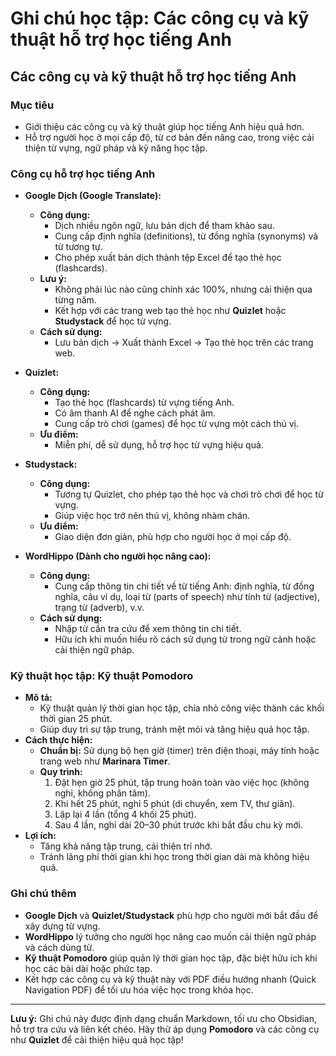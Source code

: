 # Ghi chú học tập: Các công cụ và kỹ thuật hỗ trợ học tiếng Anh

## Các công cụ và kỹ thuật hỗ trợ học tiếng Anh

### Mục tiêu
- Giới thiệu các công cụ và kỹ thuật giúp học tiếng Anh hiệu quả hơn.
- Hỗ trợ người học ở mọi cấp độ, từ cơ bản đến nâng cao, trong việc cải thiện từ vựng, ngữ pháp và kỹ năng học tập.

### Công cụ hỗ trợ học tiếng Anh
- **Google Dịch (Google Translate):**
  - **Công dụng:**
    - Dịch nhiều ngôn ngữ, lưu bản dịch để tham khảo sau.
    - Cung cấp định nghĩa (definitions), từ đồng nghĩa (synonyms) và từ tương tự.
    - Cho phép xuất bản dịch thành tệp Excel để tạo thẻ học (flashcards).
  - **Lưu ý:**
    - Không phải lúc nào cũng chính xác 100%, nhưng cải thiện qua từng năm.
    - Kết hợp với các trang web tạo thẻ học như **Quizlet** hoặc **Studystack** để học từ vựng.
  - **Cách sử dụng:**
    - Lưu bản dịch → Xuất thành Excel → Tạo thẻ học trên các trang web.

- **Quizlet:**
  - **Công dụng:**
    - Tạo thẻ học (flashcards) từ vựng tiếng Anh.
    - Có âm thanh AI để nghe cách phát âm.
    - Cung cấp trò chơi (games) để học từ vựng một cách thú vị.
  - **Ưu điểm:**
    - Miễn phí, dễ sử dụng, hỗ trợ học từ vựng hiệu quả.

- **Studystack:**
  - **Công dụng:**
    - Tương tự Quizlet, cho phép tạo thẻ học và chơi trò chơi để học từ vựng.
    - Giúp việc học trở nên thú vị, không nhàm chán.
  - **Ưu điểm:**
    - Giao diện đơn giản, phù hợp cho người học ở mọi cấp độ.

- **WordHippo (Dành cho người học nâng cao):**
  - **Công dụng:**
    - Cung cấp thông tin chi tiết về từ tiếng Anh: định nghĩa, từ đồng nghĩa, câu ví dụ, loại từ (parts of speech) như tính từ (adjective), trạng từ (adverb), v.v.
  - **Cách sử dụng:**
    - Nhập từ cần tra cứu để xem thông tin chi tiết.
    - Hữu ích khi muốn hiểu rõ cách sử dụng từ trong ngữ cảnh hoặc cải thiện ngữ pháp.

### Kỹ thuật học tập: Kỹ thuật Pomodoro
- **Mô tả:**
  - Kỹ thuật quản lý thời gian học tập, chia nhỏ công việc thành các khối thời gian 25 phút.
  - Giúp duy trì sự tập trung, tránh mệt mỏi và tăng hiệu quả học tập.
- **Cách thực hiện:**
  - **Chuẩn bị:** Sử dụng bộ hẹn giờ (timer) trên điện thoại, máy tính hoặc trang web như **Marinara Timer**.
  - **Quy trình:**
    1. Đặt hẹn giờ 25 phút, tập trung hoàn toàn vào việc học (không nghỉ, không phân tâm).
    2. Khi hết 25 phút, nghỉ 5 phút (di chuyển, xem TV, thư giãn).
    3. Lặp lại 4 lần (tổng 4 khối 25 phút).
    4. Sau 4 lần, nghỉ dài 20–30 phút trước khi bắt đầu chu kỳ mới.
- **Lợi ích:**
  - Tăng khả năng tập trung, cải thiện trí nhớ.
  - Tránh lãng phí thời gian khi học trong thời gian dài mà không hiệu quả.

### Ghi chú thêm
- **Google Dịch** và **Quizlet/Studystack** phù hợp cho người mới bắt đầu để xây dựng từ vựng.
- **WordHippo** lý tưởng cho người học nâng cao muốn cải thiện ngữ pháp và cách dùng từ.
- **Kỹ thuật Pomodoro** giúp quản lý thời gian học tập, đặc biệt hữu ích khi học các bài dài hoặc phức tạp.
- Kết hợp các công cụ và kỹ thuật này với PDF điều hướng nhanh (Quick Navigation PDF) để tối ưu hóa việc học trong khóa học.

---

**Lưu ý:** Ghi chú này được định dạng chuẩn Markdown, tối ưu cho Obsidian, hỗ trợ tra cứu và liên kết chéo. Hãy thử áp dụng **Pomodoro** và các công cụ như **Quizlet** để cải thiện hiệu quả học tập!